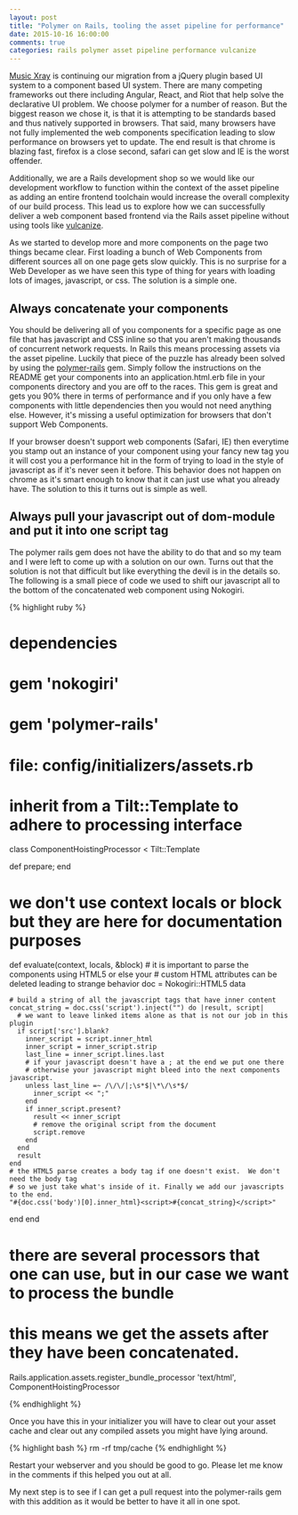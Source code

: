 ```yaml
---
layout: post
title: "Polymer on Rails, tooling the asset pipeline for performance"
date: 2015-10-16 16:00:00
comments: true
categories: rails polymer asset pipeline performance vulcanize
---
```


[Music Xray](http://www.musicxray.com) is continuing our migration from a jQuery plugin based UI system to a component based UI system.  There are many competing frameworks out there including Angular, React, and Riot that help solve the declarative UI problem.  We choose polymer for a number of reason.  But the biggest reason we chose it, is that it is attempting to be standards based and thus natively supported in browsers.  That said, many browsers have not fully implemented the web components specification leading to slow performance on browsers yet to update.  The end result is that chrome is blazing fast, firefox is a close second, safari can get slow and IE is the worst offender.

Additionally, we are a Rails development shop so we would like our development workflow to function within the context of the asset pipeline as adding an entire frontend toolchain would increase the overall complexity of our build process.  This lead us to explore how we can successfully deliver a web component based frontend via the Rails asset pipeline without using tools like [vulcanize](https://github.com/polymer/vulcanize).

As we started to develop more and more components on the page two things became clear.  First loading a bunch of Web Components from different sources all on one page gets slow quickly.  This is no surprise for a Web Developer as we have seen this type of thing for years with loading lots of images, javascript, or css.  The solution is a simple one.

## Always concatenate your components

You should be delivering all of you components for a specific page as one file that has javascript and CSS inline so that you aren't making thousands of concurrent network requests.  In Rails this means processing assets via the asset pipeline.  Luckily that piece of the puzzle has already been solved by using the [polymer-rails](https://github.com/alchapone/polymer-rails) gem.  Simply follow the instructions on the README get your components into an application.html.erb file in your components directory and you are off to the races.  This gem is great and gets you 90% there in terms of performance and if you only have a few components with little dependencies then you would not need anything else. However, it's missing a useful optimization for browsers that don't support Web Components.

If your browser doesn't support web components (Safari, IE) then everytime you stamp out an instance of your component using your fancy new tag you it will cost you a performance hit in the form of trying to load in the style of javascript as if it's never seen it before.  This behavior does not happen on chrome as it's smart enough to know that it can just use what you already have.  The solution to this it turns out is simple as well.

## Always pull your javascript out of dom-module and put it into one script tag

The polymer rails gem does not have the ability to do that and so my team and I were left to come up with a solution on our own.  Turns out that the solution is not that difficult but like everything the devil is in the details so.  The following is a small piece of code we used to shift our javascript all to the bottom of the concatenated web component using Nokogiri.  


{% highlight ruby %}
# dependencies
# 
# gem 'nokogiri'
# gem 'polymer-rails'
#
# file: config/initializers/assets.rb

# inherit from a Tilt::Template to adhere to processing interface
class ComponentHoistingProcessor < Tilt::Template

  def prepare; end

  # we don't use context locals or block but they are here for documentation purposes
  def evaluate(context, locals, &block)
    # it is important to parse the components using HTML5 or else your 
    # custom HTML attributes can be deleted leading to strange behavior
    doc = Nokogiri::HTML5 data

    # build a string of all the javascript tags that have inner content
    concat_string = doc.css('script').inject("") do |result, script|
      # we want to leave linked items alone as that is not our job in this plugin
      if script['src'].blank?
        inner_script = script.inner_html
        inner_script = inner_script.strip
        last_line = inner_script.lines.last
        # if your javascript doesn't have a ; at the end we put one there
        # otherwise your javascript might bleed into the next components javascript.
        unless last_line =~ /\/\/|;\s*$|\*\/\s*$/
          inner_script << ";"
        end
        if inner_script.present?
          result << inner_script 
          # remove the original script from the document
          script.remove
        end
      end
      result
    end
    # the HTML5 parse creates a body tag if one doesn't exist.  We don't need the body tag
    # so we just take what's inside of it. Finally we add our javascripts to the end.
    "#{doc.css('body')[0].inner_html}<script>#{concat_string}</script>"
  end
end

# there are several processors that one can use, but in our case we want to process the bundle
# this means we get the assets after they have been concatenated. 
Rails.application.assets.register_bundle_processor 'text/html', ComponentHoistingProcessor 
      
{% endhighlight %}

Once you have this in your initializer you will have to clear out your asset cache and clear out any compiled assets you might have lying around.

{% highlight bash %}
rm -rf tmp/cache
{% endhighlight %}

Restart your webserver and you should be good to go.  Please let me know in the comments if this helped you out at all.

My next step is to see if I can get a pull request into the polymer-rails gem with this addition as it would be better to have it all in one spot.








